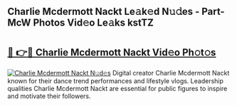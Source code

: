 ## Charlie Mcdermott Nackt Le𝚊k𝚎d N𝚞𝚍es - Part-McW Photos Vid𝚎o Le𝚊ks kstTZ

# <h2><a href="http://fb8bd5.evod.top/?m=Charlie+Mcdermott+Nackt">🔗 👉🔴 Charlie Mcdermott Nackt Vid𝚎o Ph𝚘t𝚘s</a></h2>

[![Charlie Mcdermott Nackt N𝚞d𝚎s](https://i.imgur.com/8V9OHl7.gif)](http://fb8bd5.evod.top/?m=Charlie+Mcdermott+Nackt)
Digital creator Charlie Mcdermott Nackt known for their dance trend performances and lifestyle vlogs. Leadership qualities Charlie Mcdermott Nackt are essential for public figures to inspire and motivate their followers. 
